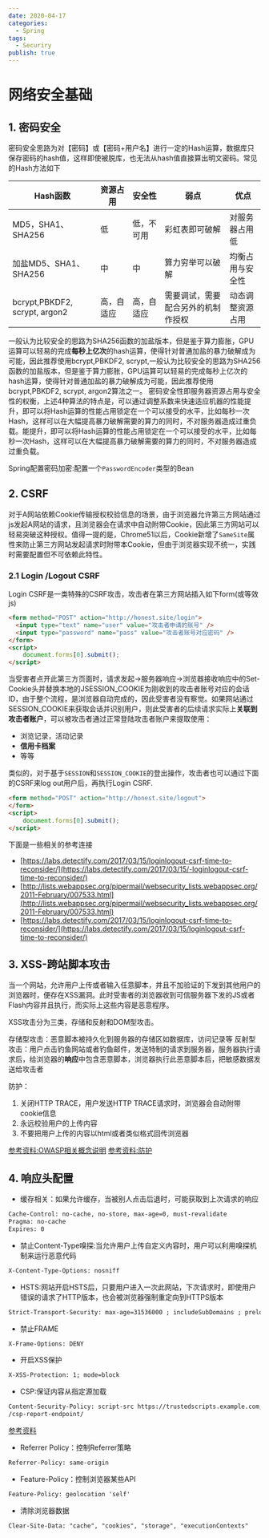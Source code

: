 ```yaml
---
date: 2020-04-17
categories:
  - Spring
tags:
  - Securiry
publish: true
---
```


# 网络安全基础

## 1. 密码安全

密码安全思路为对【密码】或【密码+用户名】进行一定的Hash运算，数据库只保存密码的hash值，这样即使被脱库，也无法从hash值直接算出明文密码。常见的Hash方法如下

Hash函数|资源占用|安全性|弱点|优点
----------|---------|--------|----|----
MD5，SHA1、SHA256|低|低，不可用|彩虹表即可破解|对服务器占用低
加盐MD5、SHA1、SHA256|中|中|算力穷举可以破解|均衡占用与安全性
bcrypt,PBKDF2, scrypt, argon2|高，自适应|高，自适应|需要调试，需要配合另外的机制作授权|动态调整资源占用

一般认为比较安全的思路为SHA256函数的加盐版本，但是鉴于算力膨胀，GPU运算可以轻易的完成**每秒上亿次**的hash运算，使得针对普通加盐的暴力破解成为可能，因此推荐使用bcrypt,PBKDF2, scrypt,一般认为比较安全的思路为SHA256函数的加盐版本，但是鉴于算力膨胀，GPU运算可以轻易的完成每秒上亿次的hash运算，使得针对普通加盐的暴力破解成为可能，因此推荐使用bcrypt,PBKDF2, scrypt, argon2算法之一。 密码安全性即服务器资源占用与安全性的权衡，上述4种算法的特点是，可以通过调整系数来快速适应机器的性能提升，即可以将Hash运算的性能占用锁定在一个可以接受的水平，比如每秒一次Hash，这样可以在大幅提高暴力破解需要的算力的同时，不对服务器造成过重负载。能提升，即可以将Hash运算的性能占用锁定在一个可以接受的水平，比如每秒一次Hash，这样可以在大幅提高暴力破解需要的算力的同时，不对服务器造成过重负载。

Spring配置密码加密:配置一个```PasswordEncoder```类型的Bean

## 2. CSRF

对于A网站依赖Cookie传输授权校验信息的场景，由于浏览器允许第三方网站通过js发起A网站的请求，且浏览器会在请求中自动附带Cookie，因此第三方网站可以轻易突破这种授权。值得一提的是，Chrome51以后，Cookie新增了```SameSite```属性来防止第三方网站发起请求时附带本Cookie，但由于浏览器实现不统一，实践时需要配置但不可依赖此特性。

### 2.1 Login /Logout CSRF

Login CSRF是一类特殊的CSRF攻击，攻击者在第三方网站插入如下form(或等效js)

```html
<form method="POST" action="http://honest.site/login">
  <input type="text" name="user" value="攻击者申请的账号" />
  <input type="password" name="pass" value="攻击者账号对应密码" />
</form>
<script>
    document.forms[0].submit();
</script>
```

当受害者点开此第三方页面时，请求发起->服务器响应->浏览器接收响应中的Set-Cookie头并替换本地的JSESSION_COOKIE为刚收到的攻击者账号对应的会话ID，由于整个流程，是浏览器自动完成的，因此受害者没有察觉。如果网站通过SESSION_COOKIE来获取会话并识别用户，则此受害者的后续请求实际上**关联到攻击者账户**，可以被攻击者通过正常登陆攻击者账户来提取使用：

- 浏览记录，活动记录
- **信用卡档案**
- 等等

类似的，对于基于```SESSION```和```SESSION_COOKIE```的登出操作，攻击者也可以通过下面的CSRF来log out用户后，再执行Login CSRF.

```html
<form method="POST" action="http://honest.site/logout">
</form>
<script>
    document.forms[0].submit();
</script>
```

下面是一些相关的参考连接

- [https://labs.detectify.com/2017/03/15/loginlogout-csrf-time-to-reconsider/](https://labs.detectify.com/2017/03/15/-loginlogout-csrf-time-to-reconsider/)
- [http://lists.webappsec.org/pipermail/websecurity_lists.webappsec.org/2011-February/007533.html](http://lists.webappsec.org/pipermail/websecurity_lists.webappsec.org/2011-February/007533.html)
- [https://labs.detectify.com/2017/03/15/loginlogout-csrf-time-to-reconsider/](https://labs.detectify.com/2017/03/15/loginlogout-csrf-time-to-reconsider/)

## 3. XSS-跨站脚本攻击

当一个网站，允许用户上传或者输入任意脚本，并且不加验证的下发到其他用户的浏览器时，便存在XSS漏洞。此时受害者的浏览器收到可信服务器下发的JS或者Flash内容并且执行，而实际上这些内容是恶意程序。

XSS攻击分为三类，存储和反射和DOM型攻击。

存储型攻击：恶意脚本被持久化到服务器的存储区如数据库，访问记录等
反射型攻击：用户点击钓鱼网站或者钓鱼邮件，发送特制的请求到服务器，服务器执行请求后，给浏览器的**响应**中包含恶意脚本，浏览器执行此恶意脚本后，把敏感数据发送给攻击者

防护：

1. 关闭HTTP TRACE，用户发送HTTP TRACE请求时，浏览器会自动附带cookie信息
2. 永远校验用户的上传内容
3. 不要把用户上传的内容以html或者类似格式回传浏览器

[参考资料:OWASP相关概念说明](https://owasp.org/www-community/attacks/xss/)
[参考资料:防护](https://cheatsheetseries.owasp.org/cheatsheets/Cross_Site_Scripting_Prevention_Cheat_Sheet.html)

## 4. 响应头配置

- 缓存相关：如果允许缓存，当被别人点击后退时，可能获取到上次请求的响应

```html
Cache-Control: no-cache, no-store, max-age=0, must-revalidate
Pragma: no-cache
Expires: 0
```

- 禁止Content-Type嗅探:当允许用户上传自定义内容时，用户可以利用嗅探机制来运行恶意代码

```html
X-Content-Type-Options: nosniff
```

- HSTS:网站开启HSTS后，只要用户进入一次此网站，下次请求时，即使用户错误的请求了HTTP版本，也会被浏览器强制重定向到HTTPS版本

```html
Strict-Transport-Security: max-age=31536000 ; includeSubDomains ; preload
```

- 禁止FRAME

```html
X-Frame-Options: DENY
```

- 开启XSS保护

```html
X-XSS-Protection: 1; mode=block
```

- CSP:保证内容从指定源加载

```html
Content-Security-Policy: script-src https://trustedscripts.example.com; report-uri
/csp-report-endpoint/
```

[参考资料](https://www.html5rocks.com/en/tutorials/security/content-security-policy/)

- Referrer Policy：控制Referrer策略

```html
Referrer-Policy: same-origin
```

- Feature-Policy：控制浏览器某些API

```html
Feature-Policy: geolocation 'self'
```

- 清除浏览器数据

```html
Clear-Site-Data: "cache", "cookies", "storage", "executionContexts"
```